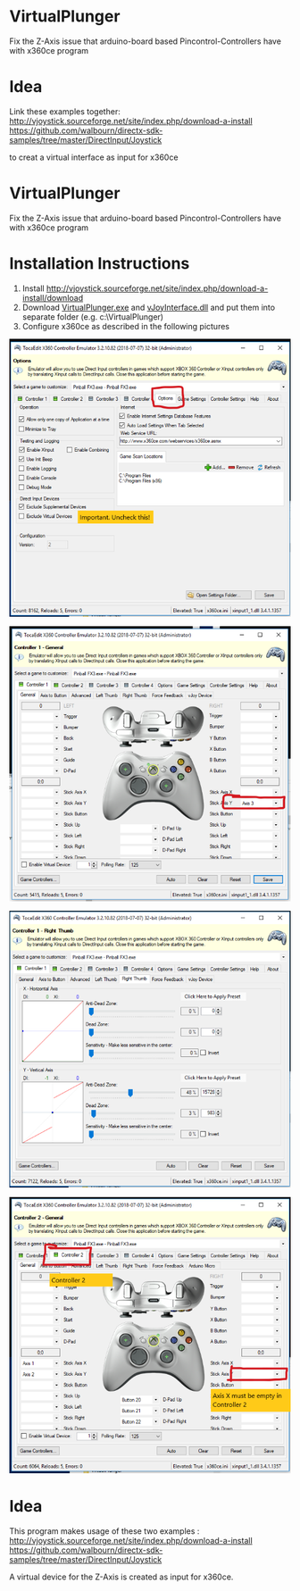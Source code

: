 # VirtualPlunger
Fix the Z-Axis issue that arduino-board based Pincontrol-Controllers have with x360ce program

# Idea

Link these examples together: http://vjoystick.sourceforge.net/site/index.php/download-a-install https://github.com/walbourn/directx-sdk-samples/tree/master/DirectInput/Joystick

to creat a virtual interface as input for x360ce

# VirtualPlunger
Fix the Z-Axis issue that arduino-board based Pincontrol-Controllers have with x360ce program

# Installation Instructions

1. Install  http://vjoystick.sourceforge.net/site/index.php/download-a-install/download
2. Download [VirtualPlunger.exe](https://github.com/1amcord/VirtualPlunger/blob/master/x64/Release/VirtualPlunger.exe) and [vJoyInterface.dll](https://github.com/1amcord/VirtualPlunger/blob/master/x64/Release/vJoyInterface.dll) and put them into separate folder (e.g. c:\VirtualPlunger)
3. Configure x360ce as described in the following pictures

![Step 1](https://github.com/1amcord/VirtualPlunger/blob/master/res/x360ce_1_options.PNG)

![Step 2](https://github.com/1amcord/VirtualPlunger/blob/master/res/x360ce_2_controller1.PNG)

![Step 3](https://github.com/1amcord/VirtualPlunger/blob/master/res/x360ce_3_controller1_right_thumb.PNG)

![Step 4](https://github.com/1amcord/VirtualPlunger/blob/master/res/x360ce_4_controller2.PNG)


# Idea

This program makes usage of these two examples : http://vjoystick.sourceforge.net/site/index.php/download-a-install https://github.com/walbourn/directx-sdk-samples/tree/master/DirectInput/Joystick

A virtual device for the Z-Axis is created as input for x360ce.